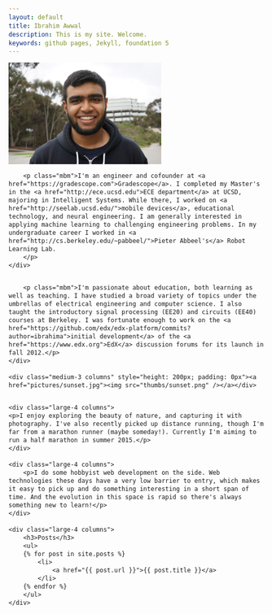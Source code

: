 ```yaml
---
layout: default
title: Ibrahim Awwal
description: This is my site. Welcome.
keywords: github pages, Jekyll, foundation 5
---
```


<div class="row">
    <div class="medium-3 columns" style="height: 200px; padding: 0px"><img src="headshot.jpg" alt="Ibrahim Awwal"/></div>
    <div class="medium-9 column">

        <p class="mbm">I'm an engineer and cofounder at <a href="https://gradescope.com">Gradescope</a>. I completed my Master's in the <a href="http://ece.ucsd.edu">ECE department</a> at UCSD, majoring in Intelligent Systems. While there, I worked on <a href="http://seelab.ucsd.edu/">mobile devices</a>, educational technology, and neural engineering. I am generally interested in applying machine learning to challenging engineering problems. In my undergraduate career I worked in <a href="http://cs.berkeley.edu/~pabbeel/">Pieter Abbeel's</a> Robot Learning Lab.
        </p>
    </div>
</div>

<div class="row">
    <div class="medium-9 column">

        <p class="mbm">I'm passionate about education, both learning as well as teaching. I have studied a broad variety of topics under the umbrellas of electrical engineering and computer science. I also taught the introductory signal processing (EE20) and circuits (EE40) courses at Berkeley. I was fortunate enough to work on the <a href="https://github.com/edx/edx-platform/commits?author=ibrahima">initial development</a> of the <a href="https://www.edx.org">EdX</a> discussion forums for its launch in fall 2012.</p>
    </div>

    <div class="medium-3 columns" style="height: 200px; padding: 0px"><a href="pictures/sunset.jpg"><img src="thumbs/sunset.png" /></a></div>
</div>


<div class="row">

    <div class="large-4 columns">
    <p>I enjoy exploring the beauty of nature, and capturing it with photography. I've also recently picked up distance running, though I'm far from a marathon runner (maybe someday!). Currently I'm aiming to run a half marathon in summer 2015.</p>
    </div>

    <div class="large-4 columns">
        <p>I do some hobbyist web development on the side. Web technologies these days have a very low barrier to entry, which makes it easy to pick up and do something interesting in a short span of time. And the evolution in this space is rapid so there's always something new to learn!</p>
    </div>

    <div class="large-4 columns">
        <h3>Posts</h3>
        <ul>
        {% for post in site.posts %}
            <li>
                <a href="{{ post.url }}">{{ post.title }}</a>
            </li>
        {% endfor %}
        </ul>
    </div>

</div>

